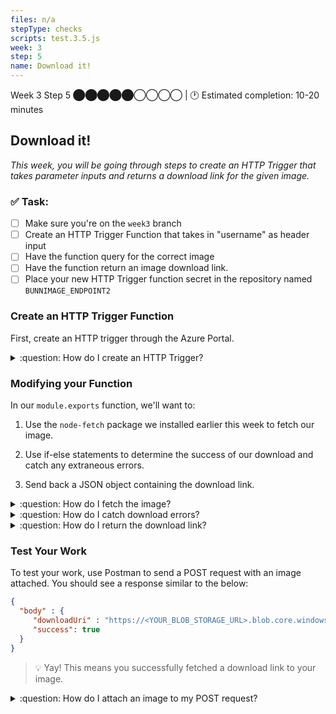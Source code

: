 ```yaml
---
files: n/a
stepType: checks
scripts: test.3.5.js
week: 3
step: 5
name: Download it!
---
```


Week 3 Step 5 ⬤⬤⬤⬤⬤◯◯◯◯ | 🕐 Estimated completion: 10-20 minutes

## Download it!
*This week, you will be going through steps to create an HTTP Trigger that takes parameter inputs and returns a download link for the given image.*

### ✅  Task:

- [ ]  Make sure you're on the `week3` branch
- [ ]  Create an HTTP Trigger Function that takes in "username" as header input
- [ ]  Have the function query for the correct image
- [ ]  Have the function return an image download link.
- [ ]  Place your new HTTP Trigger function secret in the repository named `BUNNIMAGE_ENDPOINT2`

### Create an HTTP Trigger Function

First, create an HTTP trigger through the Azure Portal.

<details>
<summary>:question: How do I create an HTTP Trigger?</summary>

See the **Create an HTTP trigger function** section [here](https://docs.microsoft.com/en-us/azure/azure-functions/functions-create-function-app-portal).

</details>

### Modifying your Function

In our `module.exports` function, we'll want to:

1. Use the `node-fetch` package we installed earlier this week to fetch our image.

2. Use if-else statements to determine the success of our download and catch any extraneous errors.

3. Send back a JSON object containing the download link.

<details>
<summary>:question: How do I fetch the image?</summary>

Outside of the main function, you'll first want to create a variable called `fetch` that calls your `node-fetch` package: `var fetch = require("node-fetch");`. 

Then, within your main function, you'll need to create references to your username as well as variables for `download`, `downloadpng`, and `downloadjpg`.

```js
var username = req.headers['username'];
var download = ""
var downloadpng = "https://<YOUR_BLOB_STORAGE_URL>.blob.core.windows.net/images/" + username + ".png";
var downloadjpg = "https://<YOUR_BLOB_STORAGE_URL>.blob.core.windows.net/images/" + username + ".jpeg";
```

Finally, to fetch your image, call `fetch` asynchronously.

```js
let pngresp = await fetch(downloadpng, {
   method: 'GET',
})
let pngdata = await pngresp;

let jpgresp = await fetch(downloadjpg, {
   method: 'GET',
})
let jpgdata = await jpgresp;
```

</details>

<details>
<summary>:question: How do I catch download errors?</summary>

Your data will contain an attribute "status text" that lets you know if a blob doesn't exist. To use these to our advantage, we can create if-else statements that notify us if our `fetch` method was successful.

```js
if (pngdata.statusText == "The specified blob does not exist." && jpgdata.statusText == "The specified blob does not exist." ) {
   success = false;
   context.log("Does not exist: " + data)
} else if (pngdata.statusText != "The specified blob does not exist.") {
   success = true;
   download = downloadpng
   context.log("Does exist: " + data)
} else if (jpgdata.statusText != "The specified blob does not exist.") {
   success = true;
   download = downloadjpg
   context.log("Does exist: " + data)
}
```

</details>

<details>
<summary>:question: How do I return the download link?</summary>

To return the download link, just set `context.res` to a JSON object with your download link.

```js
context.res = {
      body: {
               "downloadUri" : download,
               "success": success,
      }
};
context.log(download);
context.log(data)
context.done();
```

</details>

### Test Your Work

To test your work, use Postman to send a POST request with an image attached. You should see a response similar to the below:

```JSON
{
  "body" : {
     "downloadUri" : "https://<YOUR_BLOB_STORAGE_URL>.blob.core.windows.net/images/<USERNAME>.png",
     "success": true
  }
}
```
> 💡 Yay! This means you successfully fetched a download link to your image.


<details>
<summary>:question: How do I attach an image to my POST request?</summary>
</br>

1. Set your request method to `POST`.

![image](https://user-images.githubusercontent.com/49426183/120075487-4e669c00-c056-11eb-8049-d2e00c766525.png)

2. You will need to send body data with your request. The Body tab in Postman allows you to specify the data you need to send with a request. You can send various different types of body data to suit your API. Website forms often send data to APIs as multipart/form-data. You can replicate this in Postman using the form-data Body tab. Be sure to check File instead of Text, since we'll be posting an image instead of a JSON object.

![image](https://user-images.githubusercontent.com/49426183/120075704-393e3d00-c057-11eb-8d99-7dfe8d5fd584.png)

</details>